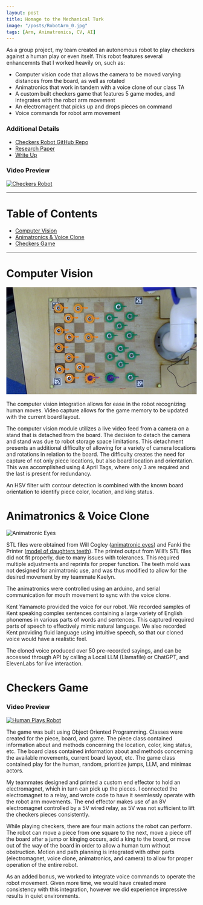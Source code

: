```yaml
---
layout: post
title: Homage to the Mechanical Turk
image: "/posts/RobotArm_0.jpg"
tags: [Arm, Animatronics, CV, AI]
---
```


As a group project, my team created an autonomous robot to play checkers against a human play or even itself. This robot features several enhancemnts that I worked heavily on, such as:
- Computer vision code that allows the camera to be moved varying distances from the board, as well as rotated
- Animatronics that work in tandem with a voice clone of our class TA
- A custom built checkers game that features 5 game modes, and integrates with the robot arm movement
- An electromagent that picks up and drops pieces on command
- Voice commands for robot arm movement

### Additional Details
- <a href="https://github.com/JaredBaileyDuke/checkers-bot" target="_blank">Checkers Robot GitHub Repo</a>
- <a href="https://docs.google.com/document/d/10xn5eTtT8dCTDdlVrdTq22X1PhowyuRzMgsAVY1DUzs/edit?usp=sharing" target="_blank">Research Paper</a>
- <a href="https://docs.google.com/document/d/1FMohz3AauILTVf_g_xqXghDPm8sRMKJ1lJ5e8vT5N2g/edit?tab=t.0" target="_blank">Write Up</a>

### Video Preview
[![Checkers Robot](https://img.youtube.com/vi/Y9SKYIrPti8/sddefault.jpg)](https://www.youtube.com/watch?v=Y9SKYIrPti8&t)

___

# Table of Contents

- [Computer Vision](#cv)
- [Animatronics & Voice Clone](#animatronics)
- [Checkers Game](#checkers)

___

# Computer Vision <a name="cv"></a>
![alt text](/img/posts/CV_0.jpg "Computer Vision")

The computer vision integration allows for ease in the robot recognizing human moves. Video capture allows for the game memory to be updated with the current board layout.

The computer vision module utilizes a live video feed from a camera on a stand that is detached from the board. The decision to detach the camera and stand was due to robot storage space limitations. This detachment presents an additional difficulty of allowing for a variety of camera locations and rotations in relation to the board. The difficulty creates the need for capture of not only piece locations, but also board location and orientation. This was accomplished using 4 April Tags, where only 3 are required and the last is present for redundancy.

An HSV filter with contour detection is combined with the known board orientation to identify piece color, location, and king status.

# Animatronics & Voice Clone <a name="animatronics"></a>
![Animatronic Eyes](https://raw.githubusercontent.com/JaredLBailey/JaredLBailey.github.io/master/img/posts/Eyes-0.gif)

STL files were obtained from Will Cogley (<a href="https://willcogley.notion.site/Will-Cogley-Project-Archive-75a4864d73ab4361ab26cabaadaec33a" target="_blank">animatronic eyes</a>) and Fanki the Printer (<a href="https://makerworld.com/en/models/657234#profileId-584358" target="_blank">model of daughters teeth</a>). The printed output from Will’s STL files did not fit properly, due to many issues with tolerances. This required multiple adjustments and reprints for proper function. The teeth mold was not designed for animatronic use, and was thus modified to allow for the desired movement by my teammate Kaelyn.

The animatronics were controlled using an arduino, and serial communication for mouth movement to sync with the voice clone.

Kent Yamamoto provided the voice for our robot. We recorded samples of Kent speaking complex sentences containing a large variety of English phonemes in various parts of words and sentences. This captured required parts of speech to effectively mimic natural language. We also recorded Kent providing fluid language using intuitive speech, so that our cloned voice would have a realistic feel.

The cloned voice produced over 50 pre-recorded sayings, and can be accessed through API by calling a Local LLM (Llamafile) or ChatGPT, and ElevenLabs for live interaction.

# Checkers Game <a name="checkers"></a>
### Video Preview
[![Human Plays Robot](https://img.youtube.com/vi/cr42X2ZvtG8/sddefault.jpg)](https://www.youtube.com/watch?v=cr42X2ZvtG8&t)

The game was built using Object Oriented Programming. Classes were created for the piece, board, and game. The piece class contained information about and methods concerning the location, color, king status, etc. The board class contained information about and methods concerning the available movements, current board layout, etc. The game class contained play for the human, random, prioritize jumps, LLM, and minimax actors.

My teammates designed and printed a custom end effector to hold an electromagnet, which in turn can pick up the pieces. I connected the electromagnet to a relay, and wrote code to have it seemlessly operate with the robot arm movements. The end effector makes use of an 8V electromagnet controlled by a 5V wired relay, as 5V was not sufficient to lift the checkers pieces consistently.

While playing checkers, there are four main actions the robot can perform. The robot can move a piece from one square to the next, move a piece off the board after a jump or kinging occurs, add a king to the board, or move out of the way of the board in order to allow a human turn without obstruction. Motion and path planning is integrated with other parts (electromagnet, voice clone, animatronics, and camera) to allow for proper operation of the entire robot.

As an added bonus, we worked to integrate voice commands to operate the robot movement. Given more time, we would have created more consistency with this integration, however we did experience impressive results in quiet environments.
